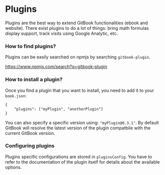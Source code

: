 # Plugins

Plugins are the best way to extend GitBook functionalities (ebook and website). There exist plugins to do a lot of things: bring math formulas display support, track visits using Google Analytic, etc.

### How to find plugins?

Plugins can be easily searched on npmjs by searching `gitbook-plugin`.

https://www.npmjs.com/search?q=gitbook-plugin

### How to install a plugin?

Once you find a plugin that you want to install, you need to add it to your `book.json`:

```
{
    "plugins": ["myPlugin", "anotherPlugin"]
}
```

You can also specify a specific version using: `"myPlugin@0.3.1"`. By default GitBook will resolve the latest version of the plugin compatbile with the current GitBook version.

### Configuring plugins

Plugins specific configurations are stored in `pluginsConfig`. You have to refer to the documentation of the plugin itself for details about the available options.
